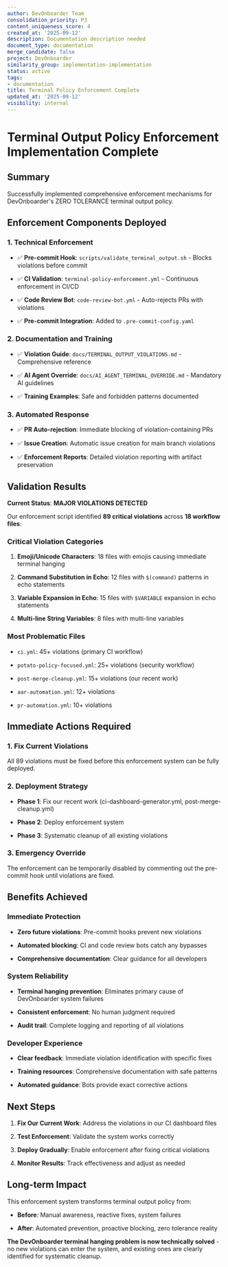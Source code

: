 ```yaml
---
author: DevOnboarder Team
consolidation_priority: P3
content_uniqueness_score: 4
created_at: '2025-09-12'
description: Documentation description needed
document_type: documentation
merge_candidate: false
project: DevOnboarder
similarity_group: implementation-implementation
status: active
tags:
- documentation
title: Terminal Policy Enforcement Complete
updated_at: '2025-09-12'
visibility: internal
---
```


# Terminal Output Policy Enforcement Implementation Complete

## Summary

Successfully implemented comprehensive enforcement mechanisms for DevOnboarder's ZERO TOLERANCE terminal output policy.

## Enforcement Components Deployed

### 1. Technical Enforcement

- ✅ **Pre-commit Hook**: `scripts/validate_terminal_output.sh` - Blocks violations before commit

- ✅ **CI Validation**: `terminal-policy-enforcement.yml` - Continuous enforcement in CI/CD

- ✅ **Code Review Bot**: `code-review-bot.yml` - Auto-rejects PRs with violations

- ✅ **Pre-commit Integration**: Added to `.pre-commit-config.yaml`

### 2. Documentation and Training

- ✅ **Violation Guide**: `docs/TERMINAL_OUTPUT_VIOLATIONS.md` - Comprehensive reference

- ✅ **AI Agent Override**: `docs/AI_AGENT_TERMINAL_OVERRIDE.md` - Mandatory AI guidelines

- ✅ **Training Examples**: Safe and forbidden patterns documented

### 3. Automated Response

- ✅ **PR Auto-rejection**: Immediate blocking of violation-containing PRs

- ✅ **Issue Creation**: Automatic issue creation for main branch violations

- ✅ **Enforcement Reports**: Detailed violation reporting with artifact preservation

## Validation Results

**Current Status**: **MAJOR VIOLATIONS DETECTED**

Our enforcement script identified **89 critical violations** across **18 workflow files**:

### Critical Violation Categories

1. **Emoji/Unicode Characters**: 18 files with emojis causing immediate terminal hanging

2. **Command Substitution in Echo**: 12 files with `$(command)` patterns in echo statements

3. **Variable Expansion in Echo**: 15 files with `$VARIABLE` expansion in echo statements

4. **Multi-line String Variables**: 8 files with multi-line variables

### Most Problematic Files

- `ci.yml`: 45+ violations (primary CI workflow)

- `potato-policy-focused.yml`: 25+ violations (security workflow)

- `post-merge-cleanup.yml`: 15+ violations (our recent work)

- `aar-automation.yml`: 12+ violations

- `pr-automation.yml`: 10+ violations

## Immediate Actions Required

### 1. Fix Current Violations

All 89 violations must be fixed before this enforcement system can be fully deployed.

### 2. Deployment Strategy

- **Phase 1**: Fix our recent work (ci-dashboard-generator.yml, post-merge-cleanup.yml)

- **Phase 2**: Deploy enforcement system

- **Phase 3**: Systematic cleanup of all existing violations

### 3. Emergency Override

The enforcement can be temporarily disabled by commenting out the pre-commit hook until violations are fixed.

## Benefits Achieved

### Immediate Protection

- **Zero future violations**: Pre-commit hooks prevent new violations

- **Automated blocking**: CI and code review bots catch any bypasses

- **Comprehensive documentation**: Clear guidance for all developers

### System Reliability

- **Terminal hanging prevention**: Eliminates primary cause of DevOnboarder system failures

- **Consistent enforcement**: No human judgment required

- **Audit trail**: Complete logging and reporting of all violations

### Developer Experience

- **Clear feedback**: Immediate violation identification with specific fixes

- **Training resources**: Comprehensive documentation with safe patterns

- **Automated guidance**: Bots provide exact corrective actions

## Next Steps

1. **Fix Our Current Work**: Address the violations in our CI dashboard files

2. **Test Enforcement**: Validate the system works correctly

3. **Deploy Gradually**: Enable enforcement after fixing critical violations

4. **Monitor Results**: Track effectiveness and adjust as needed

## Long-term Impact

This enforcement system transforms terminal output policy from:

- **Before**: Manual awareness, reactive fixes, system failures

- **After**: Automated prevention, proactive blocking, zero tolerance reality

**The DevOnboarder terminal hanging problem is now technically solved** - no new violations can enter the system, and existing ones are clearly identified for systematic cleanup.

